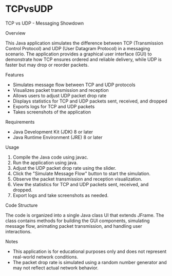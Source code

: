 # TCPvsUDP

TCP vs UDP - Messaging Showdown

Overview

This Java application simulates the difference between TCP (Transmission Control Protocol) and UDP (User Datagram Protocol) in a messaging scenario. The application provides a graphical user interface (GUI) to demonstrate how TCP ensures ordered and reliable delivery, while UDP is faster but may drop or reorder packets.

Features

- Simulates message flow between TCP and UDP protocols
- Visualizes packet transmission and reception
- Allows users to adjust UDP packet drop rate
- Displays statistics for TCP and UDP packets sent, received, and dropped
- Exports logs for TCP and UDP packets
- Takes screenshots of the application

Requirements

- Java Development Kit (JDK) 8 or later
- Java Runtime Environment (JRE) 8 or later

Usage

1. Compile the Java code using javac.
2. Run the application using java.
3. Adjust the UDP packet drop rate using the slider.
4. Click the "Simulate Message Flow" button to start the simulation.
5. Observe the packet transmission and reception visualization.
6. View the statistics for TCP and UDP packets sent, received, and dropped.
7. Export logs and take screenshots as needed.

Code Structure

The code is organized into a single Java class UI that extends JFrame. The class contains methods for building the GUI components, simulating message flow, animating packet transmission, and handling user interactions.

Notes

- This application is for educational purposes only and does not represent real-world network conditions.
- The packet drop rate is simulated using a random number generator and may not reflect actual network behavior.
